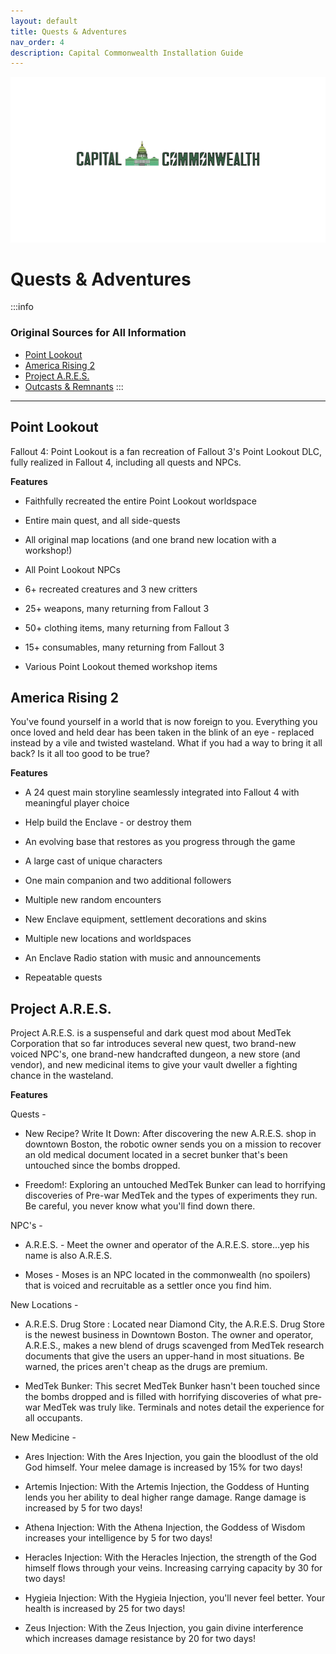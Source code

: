 ```yaml
---
layout: default
title: Quests & Adventures
nav_order: 4
description: Capital Commonwealth Installation Guide
---
```


![image](https://raw.githubusercontent.com/McTiddies4Lunch/CapitalCommonwealth/refs/heads/main/splash.png)

# Quests & Adventures

:::info
### **Original Sources for All Information**

- [Point Lookout](https://www.nexusmods.com/fallout4/mods/60330)
- [America Rising 2](https://www.nexusmods.com/fallout4/mods/75767)
- [Project A.R.E.S.](https://www.nexusmods.com/fallout4/mods/93271)
- [Outcasts & Remnants](https://www.nexusmods.com/fallout4/mods/21469)
:::
*** 
## Point Lookout

Fallout 4: Point Lookout is a fan recreation of Fallout 3's Point Lookout DLC, fully realized in Fallout 4, including all quests and NPCs.


**Features**

- Faithfully recreated the entire Point Lookout worldspace

- Entire main quest, and all side-quests

- All original map locations (and one brand new location with a workshop!)

- All Point Lookout NPCs

- 6+ recreated creatures and 3 new critters

- 25+ weapons, many returning from Fallout 3

- 50+ clothing items, many returning from Fallout 3

- 15+ consumables, many returning from Fallout 3

- Various Point Lookout themed workshop items


## America Rising 2

You've found yourself in a world that is now foreign to you. Everything you once loved and held dear has been taken in the blink of an eye -
replaced instead by a vile and twisted wasteland. What if you had a way
to bring it all back? Is it all too good to be true?


**Features**

- A 24 quest main storyline seamlessly integrated into Fallout 4 with meaningful player choice

- Help build the Enclave - or destroy them

- An evolving base that restores as you progress through the game

- A large cast of unique characters

- One main companion and two additional followers

- Multiple new random encounters

- New Enclave equipment, settlement decorations and skins

- Multiple new locations and worldspaces

- An Enclave Radio station with music and announcements

- Repeatable quests


## Project A.R.E.S.

Project A.R.E.S. is a suspenseful and dark quest mod about MedTek Corporation that so far introduces several new quest, two brand-new voiced NPC's, one brand-new handcrafted dungeon, a new store (and vendor), and new medicinal items to give your vault dweller a fighting chance in the wasteland.


**Features**

Quests -

- New Recipe? Write It Down: After discovering the new A.R.E.S. shop in downtown Boston, the robotic owner sends you on a mission to recover an old medical document located in a secret bunker that's been untouched since the bombs dropped.

- Freedom!: Exploring an untouched MedTek Bunker can lead to horrifying discoveries of Pre-war MedTek and the types of experiments they run. Be careful, you never know what you'll find down there.

NPC's -

- A.R.E.S. - Meet the owner and operator of the A.R.E.S. store...yep his name is also A.R.E.S.
  
 - Moses - Moses is an NPC located in the commonwealth (no spoilers) that is voiced and recruitable as a settler once you find him.


New Locations -


- A.R.E.S. Drug Store : Located near Diamond City, the A.R.E.S. Drug Store is the newest business in Downtown Boston. The owner and operator, A.R.E.S., makes a new blend of drugs scavenged from MedTek research documents that give the users an upper-hand in most situations. Be warned, the prices aren't cheap as the drugs are premium.

- MedTek Bunker: This secret MedTek Bunker hasn't been touched since the bombs dropped and is filled with horrifying discoveries of what pre-war MedTek was truly like. Terminals and notes detail the experience for all occupants.


New Medicine -

- Ares Injection: With the Ares Injection, you gain the bloodlust of the old God himself. Your melee damage is increased by 15% for two days!
  
- Artemis Injection: With the Artemis Injection, the Goddess of Hunting lends you her ability to deal higher range damage. Range damage is increased by 5 for two days!
  
- Athena Injection: With the Athena Injection, the Goddess of Wisdom increases your intelligence by 5 for two days!

- Heracles Injection: With the Heracles Injection, the strength of the God himself flows through your veins. Increasing carrying capacity by 30 for two days!

- Hygieia Injection: With the Hygieia Injection, you'll never feel better. Your health is increased by 25 for two days!

- Zeus Injection: With the Zeus Injection, you gain divine interference which increases damage resistance by 20 for two days!
